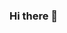 ### Hi there 👋

<!--
**almost2blank/almost2blank** is a ✨ _special_ ✨ repository because its `README.md` (this file) appears on your GitHub profile.

Here are some ideas to get you started:

- 🔭 I’m currently working on ... Code Louisville Python for Data Analytics
- 🌱 I’m currently learning ... this README file
- 🤔 I’m looking for help with ... breaking away from retail with tech
- 💬 Ask me about ... my boardgame collection
- 📫 How to reach me: ... michael.burns02@gmail.com
- 😄 Pronouns: ... He/Him
- ⚡ Fun fact: ... Call back later
-->
